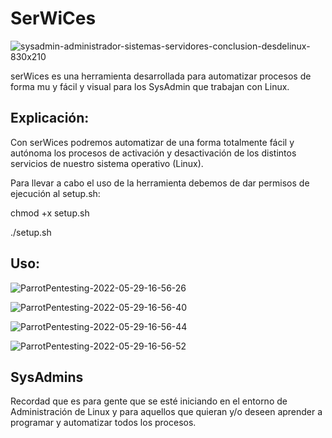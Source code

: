 # SerWiCes

![sysadmin-administrador-sistemas-servidores-conclusion-desdelinux-830x210](https://user-images.githubusercontent.com/92258683/170876074-bc060289-8306-4b61-ac7e-245ae4223ca3.png)

serWices es una herramienta desarrollada para automatizar procesos de forma mu y fácil y visual para los SysAdmin que trabajan con Linux.


## Explicación:

Con serWices podremos automatizar de una forma totalmente fácil y autónoma los procesos de activación y desactivación de los distintos servicios de nuestro sistema operativo (Linux).

Para llevar a cabo el uso de la herramienta debemos de dar permisos de ejecución al setup.sh:

  chmod +x setup.sh
  
  ./setup.sh
  
 ## Uso:
 
 ![ParrotPentesting-2022-05-29-16-56-26](https://user-images.githubusercontent.com/92258683/170876182-df9416ea-c863-4a8c-b9a7-002f0db592a4.png)

![ParrotPentesting-2022-05-29-16-56-40](https://user-images.githubusercontent.com/92258683/170876187-bf26bddf-29e9-4b41-b06c-7c54d0fbe266.png)

![ParrotPentesting-2022-05-29-16-56-44](https://user-images.githubusercontent.com/92258683/170876190-3d3408ac-1f1e-44b9-b2f0-56782401db39.png)

![ParrotPentesting-2022-05-29-16-56-52](https://user-images.githubusercontent.com/92258683/170876191-b1b34786-c2c2-435c-8796-1711a3451704.png)

## SysAdmins

Recordad que es para gente que se esté iniciando en el entorno de Administración de Linux y para aquellos que quieran y/o deseen aprender a programar y automatizar todos los procesos.

